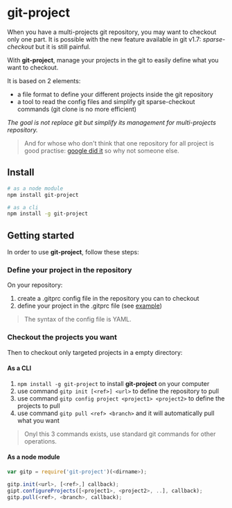 # git-project

When you have a multi-projects git repository, you may want to checkout only one part. It is possible with the new feature available in git v1.7: *sparse-checkout* but it is still painful.

With **git-project**, manage your projects in the git to easily define what you want to checkout.

It is based on 2 elements:
* a file format to define your different projects inside the git repository
* a tool to read the config files and simplify git sparse-checkout commands (git clone is no more efficient)

*The goal is not replace git but simplify its management for multi-projects repository.*

> And for whose who don't think that one repository for all project is good practise: [google did it](https://www.wired.com/2015/09/google-2-billion-lines-codeand-one-place/) so why not someone else.

## Install

```bash
# as a node module
npm install git-project

# as a cli
npm install -g git-project
```


## Getting started

In order to use **git-project**, follow these steps:

### Define your project in the repository

On your repository:

1. create a .gitprc config file in the repository you can to checkout
2. define your project in the .gitprc file (see [example](https://github.com/thibaultfriedrich/git-project-example/blob/master/.gitprc))

> The syntax of the config file is YAML.

### Checkout the projects you want

Then to checkout only targeted projects in a empty directory: 

#### As a CLI

1. `npm install -g git-project` to install **git-project** on your computer
2. use command `gitp init [<ref>] <url>` to define the repository to pull
3. use command `gitp config project <project1> <project2>` to define the projects to pull
4. use command `gitp pull <ref> <branch>` and it will automatically pull what you want

> Onyl this 3 commands exists, use standard git commands for other operations.

#### As a node module

```javascript
var gitp = require('git-project')(<dirname>);

gitp.init(<url>, [<ref>,] callback);
gipt.configureProjects([<project1>, <project2>, ..], callback);
gitp.pull(<ref>, <branch>, callback);
